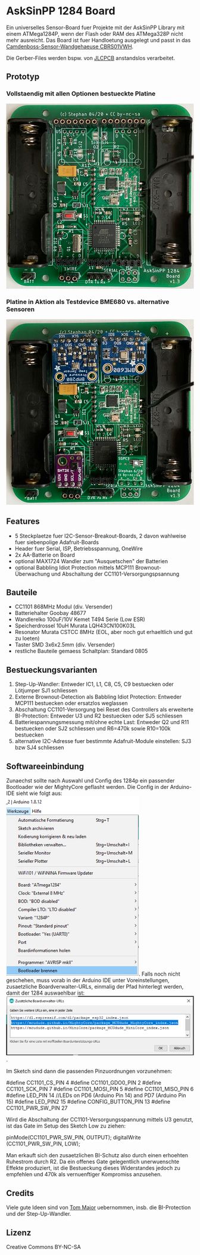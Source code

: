 # AskSinPP 1284 Board

Ein universelles Sensor-Board fuer Projekte mit der AskSinPP Library mit einem ATMega1284P, wenn der Flash oder RAM des ATMega328P nicht mehr ausreicht. Das Board ist fuer Handloetung ausgelegt und passt in das [Camdenboss-Sensor-Wandgehaeuse CBRS01VWH](https://www.camdenboss.com/camden-boss/cbrs01vwh-room-sensor-enclosure%2c-size-1%2c-vented%2c-white%2c-86x86x25.5mm/c-23/p-23038).

Die Gerber-Files werden bspw. von [JLCPCB](https://jlcpcb.com/) anstandslos verarbeitet.


## Prototyp

### Vollstaendig mit allen Optionen bestueckte Platine

![vollstaendig bestueckt](Images/AskSinPP1284Board_bestueckt.png)

### Platine in Aktion als Testdevice BME680 vs. alternative Sensoren

![mit vier Sensor-Boards](Images/AskSinPP1284Board_mitSensoren.png)


## Features

- 5 Steckplaetze fuer I2C-Sensor-Breakout-Boards, 2 davon wahlweise fuer siebenpolige Adafruit-Boards
- Header fuer Serial, ISP, Betriebsspannung, OneWire
- 2x AA-Batterie on Board
- optional MAX1724 Wandler zum "Ausquetschen" der Batterien
- optional Babbling Idiot Protection mittels MCP111 Brownout-Überwachung und Abschaltung der CC1101-Versorgungspsannung


## Bauteile

- CC1101 868MHz Modul (div. Versender)
- Batteriehalter Goobay 48677
- Wandlerelko 100uF/10V Kemet T494 Serie (Low ESR)
- Speicherdrossel 10uH Murata LQH43CN100K03L
- Resonator Murata CSTCC 8MHz (EOL, aber noch gut erhaeltlich und gut zu loeten)
- Taster SMD 3x6x2.5mm (div. Versender)
- restliche Bauteile gemaess Schaltplan: Standard 0805


## Bestueckungsvarianten

1. Step-Up-Wandler: Entweder IC1, L1, C8, C5, C9 bestuecken oder Lötjumper SJ1 schliessen
2. Externe Brownout-Detection als Babbling Idiot Protection: Entweder MCP111 bestuecken oder ersatzlos weglassen
3. Abschaltung CC1101-Versorgung bei Reset des Controllers als erweiterte BI-Protection: Entweder U3 und R2 bestuecken oder SJ5 schliessen
3. Batteriespannungsmessung mit/ohne echte Last: Entweder Q2 und R11 bestuecken oder SJ2 schliessen und R6=470k sowie R10=100k bestuecken
4. alternative I2C-Adresse fuer bestimmte Adafruit-Module einstellen: SJ3 bzw SJ4 schliessen


## Softwareeinbindung

Zunaechst sollte nach Auswahl und Config des 1284p ein passender Bootloader wie der MightyCore geflasht werden. Die Config in der Arduino-IDE sieht wie folgt aus:
![MightyCore-URL](Images/BootloaderArduinoConfig.png).
Falls noch nicht geschehen, muss  vorab in der Arduino IDE unter Voreinstellungen, zusaetzliche Boardverwalter-URLs, einmalig der Pfad hinterlegt werden, damit der 1284 auswaehlbar ist:
![MightyCore-URL](Images/MightyCoreURL.png).

Im Sketch sind dann die passenden Pinzuordnungen vorzunehmen:

  #define CC1101_CS_PIN       4
  #define CC1101_GDO0_PIN     2
  #define CC1101_SCK_PIN      7
  #define CC1101_MOSI_PIN     5
  #define CC1101_MISO_PIN     6
  #define LED_PIN             14   //LEDs on PD6 (Arduino Pin 14) and PD7 (Arduino Pin 15)
  #define LED_PIN2            15
  #define CONFIG_BUTTON_PIN   13
  #define CC1101_PWR_SW_PIN   27

Wird die Abschaltung der CC1101-Versorgungsspannung mittels U3 genutzt, ist das Gate im Setup des Sketch Low zu ziehen:

  pinMode(CC1101_PWR_SW_PIN, OUTPUT);
  digitalWrite (CC1101_PWR_SW_PIN, LOW);  

Man erkauft sich den zusaetzlichen BI-Schutz also durch einen erhoehten Ruhestrom durch R2. Da ein offenes Gate gelegentlich unerwuenschte Effekte produziert, ist die Bestueckung dieses Widerstandes jedoch zu empfehlen und 470k als vernuenftiger Kompromiss anzusehen.


## Credits

Viele gute Ideen sind von [Tom Major](https://github.com/TomMajor/SmartHome) uebernommen, insb. die BI-Protection und der Step-Up-Wandler.


## Lizenz

Creative Commons BY-NC-SA

